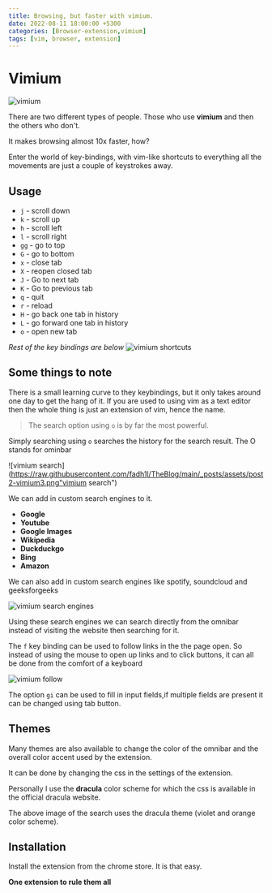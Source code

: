```yaml
---
title: Browsing, but faster with vimium.
date: 2022-08-11 18:00:00 +5300
categories: [Browser-extension,vimium]
tags: [vim, browser, extension]   
---
```


# Vimium 
![vimium](https://raw.githubusercontent.com/fadh1l/TheBlog/main/_posts/assets/post2-vimium.png "vimium")

There are two different types of people. Those who use **vimium** and then the others who don't.

It makes browsing almost 10x faster, how?

Enter the world of key-bindings, with vim-like shortcuts to everything all the movements are just a couple of keystrokes away.

## Usage

- ``j`` - scroll down
- ``k`` - scroll up
- ``h`` - scroll left
- ``l`` - scroll right
- ``gg`` - go to top
- ``G`` - go to bottom
- ``x`` - close tab
- ``X`` - reopen closed tab
- ``J`` - Go to next tab
- ``K`` - Go to previous tab
- ``q`` - quit
- ``r`` - reload
- ``H`` - go back one tab in history
- ``L`` - go forward one tab in history
- ``o`` - open new tab

*Rest of the key bindings are below*
![vimium shortcuts](https://raw.githubusercontent.com/fadh1l/TheBlog/main/_posts/assets/post2-vimium2.png "vimium shortcuts")

## Some things to note

There is a small learning curve to they keybindings, but it only takes around one day to get the hang of it.
If you are used to using vim as a text editor then the whole thing is just an extension of vim, hence the name.

>The search option using ``o`` is by far the most powerful.

Simply searching using ``o`` searches the history for the search result. The O stands for ominbar

![vimium search](https://raw.githubusercontent.com/fadh1l/TheBlog/main/_posts/assets/post2-vimium3.png"vimium search")

We can add in custom search engines to it.
* **Google**
* **Youtube**
* **Google Images**
* **Wikipedia**
* **Duckduckgo**
* **Bing**
* **Amazon**

We can also add in custom search engines like spotify, soundcloud and geeksforgeeks

![vimium search engines](https://raw.githubusercontent.com/fadh1l/TheBlog/main/_posts/assets/post2-vimium3.png "vimium search engines")

Using these search engines we can search directly from the omnibar instead of visiting the website then searching for it.

The ``f`` key binding can be used to follow links in the the page open. So instead of using the mouse to open up links and to click buttons, it can all be done from the comfort of a keyboard

![vimium follow](https://raw.githubusercontent.com/fadh1l/TheBlog/main/_posts/assets/post2-vimium4.png "vimium follow")

The option ``gi`` can be used to fill in input fields,if multiple fields are present it can be changed using tab button.

## Themes

Many themes are also available to change the color of the omnibar and the overall color accent used by the extension. 

It can be done by changing the css in the settings of the extension.

Personally I use the **dracula** color scheme for which the css is available in the official dracula website.

The above image of the search uses the dracula theme  (violet and orange color scheme).

## Installation

Install the extension from the chrome store. It is that easy.

**One extension to rule them all**




